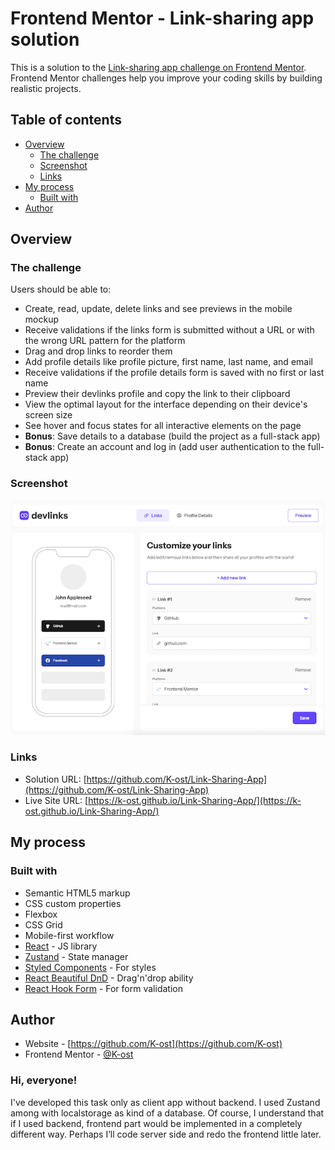 # Frontend Mentor - Link-sharing app solution

This is a solution to the [Link-sharing app challenge on Frontend Mentor](https://www.frontendmentor.io/challenges/linksharing-app-Fbt7yweGsT). Frontend Mentor challenges help you improve your coding skills by building realistic projects. 

## Table of contents

- [Overview](#overview)
  - [The challenge](#the-challenge)
  - [Screenshot](#screenshot)
  - [Links](#links)
- [My process](#my-process)
  - [Built with](#built-with)
- [Author](#author)

## Overview

### The challenge

Users should be able to:

- Create, read, update, delete links and see previews in the mobile mockup
- Receive validations if the links form is submitted without a URL or with the wrong URL pattern for the platform
- Drag and drop links to reorder them
- Add profile details like profile picture, first name, last name, and email
- Receive validations if the profile details form is saved with no first or last name
- Preview their devlinks profile and copy the link to their clipboard
- View the optimal layout for the interface depending on their device's screen size
- See hover and focus states for all interactive elements on the page
- **Bonus**: Save details to a database (build the project as a full-stack app)
- **Bonus**: Create an account and log in (add user authentication to the full-stack app)

### Screenshot

![](./screenshot.jpg)

### Links

- Solution URL: [https://github.com/K-ost/Link-Sharing-App](https://github.com/K-ost/Link-Sharing-App)
- Live Site URL: [https://k-ost.github.io/Link-Sharing-App/](https://k-ost.github.io/Link-Sharing-App/)

## My process

### Built with

- Semantic HTML5 markup
- CSS custom properties
- Flexbox
- CSS Grid
- Mobile-first workflow
- [React](https://reactjs.org/) - JS library
- [Zustand](https://zustand-demo.pmnd.rs/) - State manager
- [Styled Components](https://styled-components.com/) - For styles
- [React Beautiful DnD](https://github.com/atlassian/react-beautiful-dnd) - Drag'n'drop ability
- [React Hook Form](https://react-hook-form.com/) - For form validation

## Author

- Website - [https://github.com/K-ost](https://github.com/K-ost)
- Frontend Mentor - [@K-ost](https://www.frontendmentor.io/profile/K-ost)

### Hi, everyone!
I've developed this task only as client app without backend. I used Zustand among with localstorage as kind of a database.
Of course, I understand that if I used backend, frontend part would be implemented in a completely different way.
Perhaps I’ll code server side and redo the frontend little later.